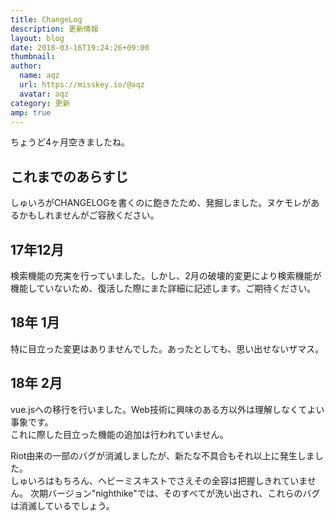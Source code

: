 ```yaml
---
title: ChangeLog
description: 更新情報
layout: blog
date: 2018-03-16T19:24:26+09:00
thumbnail: 
author:
  name: aqz
  url: https://misskey.io/@aqz
  avatar: aqz
category: 更新
amp: true
---
```

ちょうど4ヶ月空きましたね。

## これまでのあらすじ
しゅいろがCHANGELOGを書くのに飽きたため、発掘しました。ヌケモレがあるかもしれませんがご容赦ください。

## 17年12月
検索機能の充実を行っていました。しかし、2月の破壊的変更により検索機能が機能していないため、復活した際にまた詳細に記述します。ご期待ください。

## 18年 1月
特に目立った変更はありませんでした。あったとしても、思い出せないザマス。

## 18年 2月
vue.jsへの移行を行いました。Web技術に興味のある方以外は理解しなくてよい事象です。  
これに際した目立った機能の追加は行われていません。

Riot由来の一部のバグが消滅しましたが、新たな不具合もそれ以上に発生しました。  
しゅいろはもちろん、ヘビーミスキストでさえその全容は把握しきれていません。
次期バージョン"nighthike"では、そのすべてが洗い出され、これらのバグは消滅しているでしょう。
